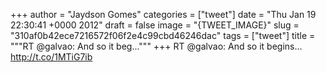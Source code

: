 
+++
author = "Jaydson Gomes"
categories = ["tweet"]
date = "Thu Jan 19 22:30:41 +0000 2012"
draft = false
image = "{TWEET_IMAGE}"
slug = "310af0b42ece7216572f06f2e4c99cbd46246dac"
tags = ["tweet"]
title = """RT @galvao: And so it beg..."""
+++
RT @galvao: And so it begins... http://t.co/1MTiG7ib
